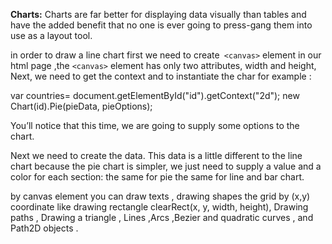 
**Charts:** Charts are far better for displaying data visually than tables and have the added benefit that no one
is ever going to press-gang them into use as a layout tool.

in order to draw a line chart first we need to create` <canvas>` element in our html page ,the `<canvas>` element
has only two attributes, width and height, Next, we need to get the context and to instantiate the char for example :

var countries= document.getElementById("id").getContext("2d");
new Chart(id).Pie(pieData, pieOptions);

You’ll notice that this time, we are going to supply some options to the chart.

Next we need to create the data. This data is a little different to the line chart because the pie chart is
simpler, we just need to supply a value and a color for each section:
the same for pie the same for line and bar chart.

by canvas element you can draw texts , drawing shapes the grid by (x,y) coordinate like drawing rectangle
clearRect(x, y, width, height), Drawing paths , Drawing a triangle , Lines ,Arcs ,Bezier and quadratic curves
, and Path2D objects .